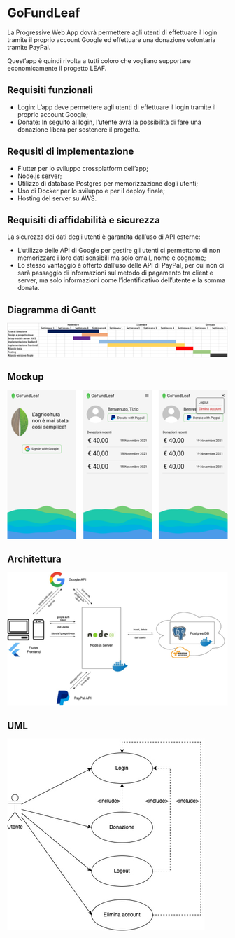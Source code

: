 # GoFundLeaf

La Progressive Web App dovrà permettere agli utenti di effettuare il login tramite il proprio account Google ed effettuare una donazione volontaria tramite PayPal.

Quest’app è quindi rivolta a tutti coloro che vogliano supportare economicamente il progetto LEAF.

## Requisiti funzionali

- Login: L’app deve permettere agli utenti di effettuare il login tramite il proprio account Google;
- Donate: In seguito al login, l’utente avrà la possibilità di fare una donazione libera per sostenere il progetto.

## Requsiti di implementazione

- Flutter per lo sviluppo crossplatform dell’app;
- Node.js server;
- Utilizzo di database Postgres per memorizzazione degli utenti;
- Uso di Docker per lo sviluppo e per il deploy finale;
- Hosting del server su AWS.

## Requisiti di affidabilità e sicurezza

La sicurezza dei dati degli utenti è garantita dall’uso di API esterne:

- L’utilizzo delle API di Google per gestire gli utenti ci permettono di non memorizzare i loro dati sensibili ma solo email, nome e cognome;
- Lo stesso vantaggio è offerto dall’uso delle API di PayPal, per cui non ci sarà passaggio di informazioni sul metodo di pagamento tra client e server, ma solo informazioni come l’identificativo dell’utente e la somma donata.

## Diagramma di Gantt

![Gantt](/images/gantt.png)

## Mockup

![Mockup](/images/mockup.png)

## Architettura

![Architecture](/images/architecture.jpeg)

## UML

![UML](/images/UML.jpeg)
